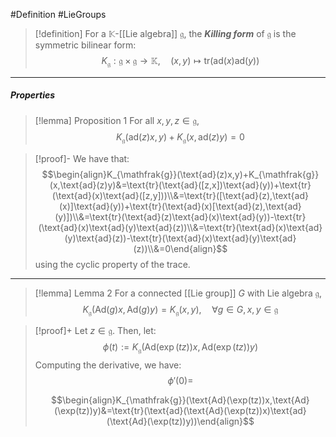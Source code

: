#Definition #LieGroups 

> [!definition]
> For a $\mathbb{K}$-[[Lie algebra]] $\mathfrak{g}$, the ***Killing form*** of $\mathfrak{g}$ is the symmetric bilinear form: $$K_{\mathfrak{g}}:\mathfrak{g\times g}\to \mathbb{K},\quad (x,y)\mapsto \text{tr}(\text{ad}(x)\text{ad}(y))$$
---
##### Properties
> [!lemma] Proposition 1
> For all $x,y,z\in\mathfrak{g}$, $$K_{\mathfrak{g}}(\text{ad}(z)x,y)+K_{\mathfrak{g}}(x,\text{ad}(z)y)=0$$

> [!proof]-
> We have that: $$\begin{align}K_{\mathfrak{g}}(\text{ad}(z)x,y)+K_{\mathfrak{g}}(x,\text{ad}(z)y)&=\text{tr}(\text{ad}([z,x])\text{ad}(y))+\text{tr}(\text{ad}(x)\text{ad}([z,y]))\\&=\text{tr}([\text{ad}(z),\text{ad}(x)]\text{ad}(y))+\text{tr}(\text{ad}(x)[\text{ad}(z),\text{ad}(y)])\\&=\text{tr}(\text{ad}(z)\text{ad}(x)\text{ad}(y))-\text{tr}(\text{ad}(x)\text{ad}(y)\text{ad}(z))\\&=\text{tr}(\text{ad}(x)\text{ad}(y)\text{ad}(z))-\text{tr}(\text{ad}(x)\text{ad}(y)\text{ad}(z))\\&=0\end{align}$$using the cyclic property of the trace.
---
> [!lemma] Lemma 2
> For a connected [[Lie group]] $G$ with Lie algebra $\mathfrak{g}$, $$K_{\mathfrak{g}}(\text{Ad}(g)x,\text{Ad}(g)y)=K_{\mathfrak{g}}(x,y),\quad \forall g\in G, x,y\in \mathfrak{g}$$

> [!proof]+
> Let $z\in \mathfrak{g}$. Then, let: $$\phi(t):=K_{\mathfrak{g}}(\text{Ad}(\exp(tz))x,\text{Ad}(\exp(tz))y)$$Computing the derivative, we have: $$\phi'(0)=$$
> 
> $$\begin{align}K_{\mathfrak{g}}(\text{Ad}(\exp(tz))x,\text{Ad}(\exp(tz))y)&=\text{tr}(\text{ad}(\text{Ad}(\exp(tz))x)\text{ad}(\text{Ad}(\exp(tz))y))\end{align}$$
